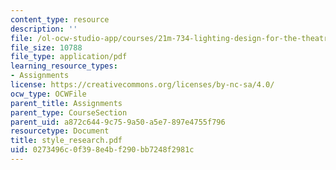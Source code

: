 ```yaml
---
content_type: resource
description: ''
file: /ol-ocw-studio-app/courses/21m-734-lighting-design-for-the-theatre-fall-2003/0273496c0f398e4bf290bb7248f2981c_style_research.pdf
file_size: 10788
file_type: application/pdf
learning_resource_types:
- Assignments
license: https://creativecommons.org/licenses/by-nc-sa/4.0/
ocw_type: OCWFile
parent_title: Assignments
parent_type: CourseSection
parent_uid: a872c644-9c75-9a50-a5e7-897e4755f796
resourcetype: Document
title: style_research.pdf
uid: 0273496c-0f39-8e4b-f290-bb7248f2981c
---
```

